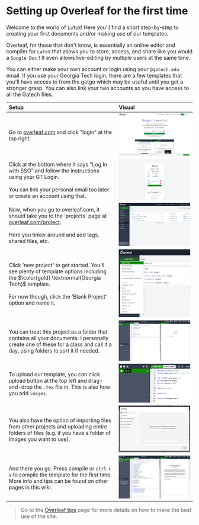 # Setting up Overleaf for the first time
Welcome to the world of `LaTeX`! Here you'll find a short step-by-step to creating your first documents and/or making use of our templates.

Overleaf, for those that don't know, is essentially an online editor and compiler for `LaTeX` that allows you to store, access, and share like you would a `Google Doc` ! It even allows live-editing by multiple users at the same time.

You can either make your own account or login using your `@gatech.edu` email. If you use your Georgia Tech login, there are a few templates that you'll have access to from the getgo which may be useful until you get a stronger grasp. You can also link your two accounts so you have access to all the Gatech files.





Setup                     |  Visual
:-------------------------|:-------------------------
Go to [overleaf.com](overleaf.com) and click "login" at the top right. | ![alt text](../attachments/image.png?raw=true) 
Click at the bottom where it says "Log In with SSO" and follow the instructions using your GT Login. </br></br>You can link your personal email too later or create an account using that. | ![alt text](../attachments/image-1.png?raw=true)
Now, when you go to overleaf.com, it should take you to the 'projects' page at [overleaf.com/project](overleaf.com/project). </br></br> Here you tinker around and add tags, shared files, etc. | ![alt text](../attachments/image-2.png?raw=true) 
Click 'new project' to get started. You'll see plenty of template options including the $\color{gold} \textnormal{Georgia Tech}$ template. </br></br> For now though, click the 'Blank Project' option and name it. | ![alt text](../attachments/image-3.png?raw=true)
You can treat this project as a folder that contains all your documents. I personally create one of these for a class and call it a day, using folders to sort it if needed. | ![alt text](../attachments/image-4.png?raw=true)
To upload our template, you can click upload button at the top left and drag-and-drop the `.tex` file in. This is also how you add `images`. | ![alt text](../attachments/image-5.png?raw=true)
You also have the option of importing files from other projects and uploading entire folders of files (e.g. if you have a folder of images you want to use). | ![alt text](../attachments/image-6.png?raw=true)
And there you go. Press compile or `ctrl` + `s` to compile the template for the first time. More info and tips can be found on other pages in this wiki. | ![alt text](../attachments/image-7.png?raw=true)

> Go to the [Overleaf tips](overleaf%20tips.md) page for more details on how to make the best use of the site.

